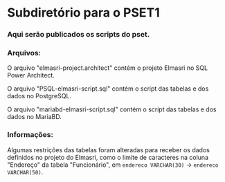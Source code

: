 # Subdiretório para o PSET1
### Aqui serão publicados os scripts do pset.

### Arquivos:
O arquivo "elmasri-project.architect" contém o projeto Elmasri no SQL Power Architect.

O arquivo "PSQL-elmasri-script.sql" contém o script das tabelas e dos dados no PostgreSQL.

O arquivo "mariabd-elmasri-script.sql" contém o script das tabelas e dos dados no MariaBD.

### Informações:

Algumas restrições das tabelas foram alteradas para receber os dados definidos no projeto do Elmasri, como o limite de caracteres na coluna "Endereço" da tabela "Funcionário", em `endereco VARCHAR(30)` -> `endereco VARCHAR(50)`.
